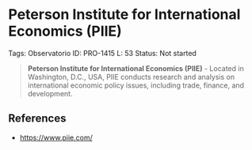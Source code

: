 # Peterson Institute for International Economics (PIIE)

Tags: Observatorio
ID: PRO-1415
L: 53
Status: Not started

> **Peterson Institute for International Economics (PIIE)** - Located in Washington, D.C., USA, PIIE conducts research and analysis on international economic policy issues, including trade, finance, and development.
> 

## References

- https://www.piie.com/
